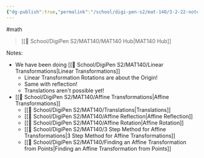 ```yaml
---
{"dg-publish":true,"permalink":"/school/digi-pen-s2/mat-140/3-2-22-notes/","dgHomeLink":true,"dgPassFrontmatter":false}
---
```


#math 
> [[🏫 School/DigiPen S2/MAT140/MAT140 Hub|MAT140 Hub]]

Notes:
* We have been doing [[🏫 School/DigiPen S2/MAT140/Linear Transformations|Linear Transformations]]
	* Linear Transformation Rotations are about the Origin!
	* Same with reflection!
	* Translations aren't possible yet!
* [[🏫 School/DigiPen S2/MAT140/Affine Transformations|Affine Transformations]]
	* [[🏫 School/DigiPen S2/MAT140/Translations|Translations]]
	* [[🏫 School/DigiPen S2/MAT140/Affine Reflection|Affine Reflection]]
	* [[🏫 School/DigiPen S2/MAT140/Affine Rotation|Affine Rotation]]
	* [[🏫 School/DigiPen S2/MAT140/3 Step Method for Affine Transformations|3 Step Method for Affine Transformations]]
	* [[🏫 School/DigiPen S2/MAT140/Finding an Affine Transformation from Points|Finding an Affine Transformation from Points]]
	